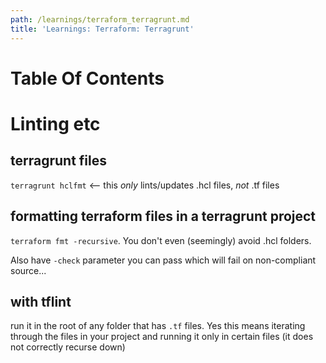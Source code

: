```yaml
---
path: /learnings/terraform_terragrunt.md
title: 'Learnings: Terraform: Terragrunt'
---
```


# Table Of Contents

<!-- toc -->

# Linting etc


## terragrunt files

`terragrunt hclfmt` <-- this _only_ lints/updates .hcl files, _not_ .tf files

## formatting terraform files in a terragrunt project

`terraform fmt -recursive`. You don't even (seemingly) avoid .hcl folders.

Also have `-check` parameter you can pass which will fail on non-compliant source...

## with tflint

run it in the root of any folder that has `.tf` files. Yes this means iterating through the files in your project and running it only in certain files (it does not correctly recurse down)
